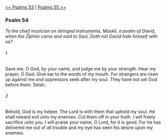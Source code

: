 [<< Psalms 53](Psalms%2053)  |  [Psalms 55 >>](Psalms%2055)

### Psalm 54

*To the chief musician on stringed instruments, Maskil, a psalm of David, when the Ziphim came and said to Saul, Doth not David hide himself with us?*

###### 1
Save me, O God, by your name, and judge me by your strength. Hear my prayer, O God. Give ear to the words of my mouth. For strangers are risen up against me and oppressors seek after my soul. They have not set God before them. Selah.

###### 2
Behold, God is my helper. The Lord is with them that uphold my soul. He shall reward evil unto my enemies. Cut them off in your truth. I will freely sacrifice unto you. I will praise your name, O Lord, for it is good. For he has delivered me out of all trouble and my eye has seen his desire upon my enemies.
